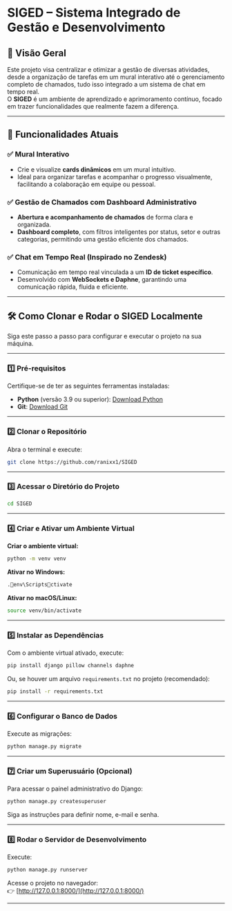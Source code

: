 
# SIGED – Sistema Integrado de Gestão e Desenvolvimento

## 📑 Visão Geral
Este projeto visa centralizar e otimizar a gestão de diversas atividades, desde a organização de tarefas em um mural interativo até o gerenciamento completo de chamados, tudo isso integrado a um sistema de chat em tempo real.  
O **SIGED** é um ambiente de aprendizado e aprimoramento contínuo, focado em trazer funcionalidades que realmente fazem a diferença.

---

## 🚀 Funcionalidades Atuais

### ✅ Mural Interativo
- Crie e visualize **cards dinâmicos** em um mural intuitivo.
- Ideal para organizar tarefas e acompanhar o progresso visualmente, facilitando a colaboração em equipe ou pessoal.

### ✅ Gestão de Chamados com Dashboard Administrativo
- **Abertura e acompanhamento de chamados** de forma clara e organizada.
- **Dashboard completo**, com filtros inteligentes por status, setor e outras categorias, permitindo uma gestão eficiente dos chamados.

### ✅ Chat em Tempo Real (Inspirado no Zendesk)
- Comunicação em tempo real vinculada a um **ID de ticket específico**.
- Desenvolvido com **WebSockets e Daphne**, garantindo uma comunicação rápida, fluida e eficiente.

---

## 🛠️ Como Clonar e Rodar o SIGED Localmente

Siga este passo a passo para configurar e executar o projeto na sua máquina.

---

### 1️⃣ Pré-requisitos
Certifique-se de ter as seguintes ferramentas instaladas:

- **Python** (versão 3.9 ou superior): [Download Python](https://www.python.org)
- **Git**: [Download Git](https://git-scm.com)

---

### 2️⃣ Clonar o Repositório

Abra o terminal e execute:

```bash
git clone https://github.com/ranixx1/SIGED
```

---

### 3️⃣ Acessar o Diretório do Projeto

```bash
cd SIGED
```

---

### 4️⃣ Criar e Ativar um Ambiente Virtual

**Criar o ambiente virtual:**

```bash
python -m venv venv
```

**Ativar no Windows:**

```bash
.env\Scriptsctivate
```

**Ativar no macOS/Linux:**

```bash
source venv/bin/activate
```

---

### 5️⃣ Instalar as Dependências

Com o ambiente virtual ativado, execute:

```bash
pip install django pillow channels daphne
```

Ou, se houver um arquivo `requirements.txt` no projeto (recomendado):

```bash
pip install -r requirements.txt
```

---

### 6️⃣ Configurar o Banco de Dados

Execute as migrações:

```bash
python manage.py migrate
```

---

### 7️⃣ Criar um Superusuário (Opcional)

Para acessar o painel administrativo do Django:

```bash
python manage.py createsuperuser
```

Siga as instruções para definir nome, e-mail e senha.

---

### 8️⃣ Rodar o Servidor de Desenvolvimento

Execute:

```bash
python manage.py runserver
```

Acesse o projeto no navegador:  
👉 [http://127.0.0.1:8000/](http://127.0.0.1:8000/)

---

